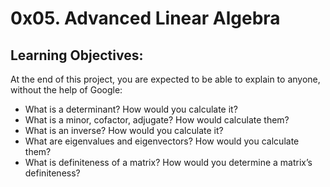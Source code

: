 # 0x05. Advanced Linear Algebra

## Learning Objectives:

At the end of this project, you are expected to be able to explain to anyone,
without the help of Google:
* What is a determinant? How would you calculate it?
* What is a minor, cofactor, adjugate? How would calculate them?
* What is an inverse? How would you calculate it?
* What are eigenvalues and eigenvectors? How would you calculate them?
* What is definiteness of a matrix? How would you determine a matrix’s definiteness?
